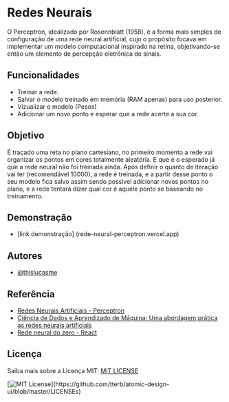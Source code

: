 
# Redes Neurais

O Perceptron, idealizado por Rosennblatt (1958), é a forma mais simples de configuração de uma rede neural artificial, cujo o propósito focava em implementar um modelo computacional inspirado na retina, objetivando-se então um elemento de percepção eletrônica de sinais.


## Funcionalidades

- Treinar a rede.
- Salvar o modelo treinado em memória (RAM apenas) para uso posterior.
- Vizualizar o modelo (Pesos)
- Adicionar um novo ponto e esperar que a rede acerte a sua cor.

## Objetivo

É traçado uma reta no plano cartesiano, no primeiro momento a rede vai organizar os pontos em cores totalmente aleatória. E que é o esperado já que a rede neural não foi treinada ainda. Após definir o quanto de iteração vai ter (recomendável 10000), a rede é treinada, e a partir desse ponto o seu modelo fica salvo assim sendo possível adicionar novos pontos no plano, e a rede tentará dizer qual cor é aquele ponto se baseando no treinamento.

## Demonstração
 
 - [link demonstração] (rede-neural-perceptron.vercel.app)

## Autores

- [@thislucasme](https://www.instagram.com/thislucasme/?hl=en)


## Referência

 - [Redes Neurais Artificiais - Perceptron](https://medium.com/@avinicius.adorno/redes-neurais-artificiais-418a34ea1a39#:~:text=O%20Perceptron%2C%20idealizado%20por%20Rosennblatt,de%20percep%C3%A7%C3%A3o%20eletr%C3%B4nica%20de%20sinais.)
 - [Ciência de Dados e Aprendizado de Máquina: Uma abordagem prática as redes neurais artificiais](https://www.amazon.com.br/Ci%C3%AAncia-Dados-Aprendizado-M%C3%A1quina-artificiais-ebook/dp/B07X1TVLKW)
 - [Rede neural do zero - React](https://www.youtube.com/watch?v=5jJ_byZTpKY)


## Licença
Saiba mais sobre a Licença MIT: [MIT LICENSE](https://www.diegobrocanelli.com.br/open-source/a-licenca-mit/)

[![MIT License](https://img.shields.io/apm/l/atomic-design-ui.svg?)](https://github.com/tterb/atomic-design-ui/blob/master/LICENSEs)
